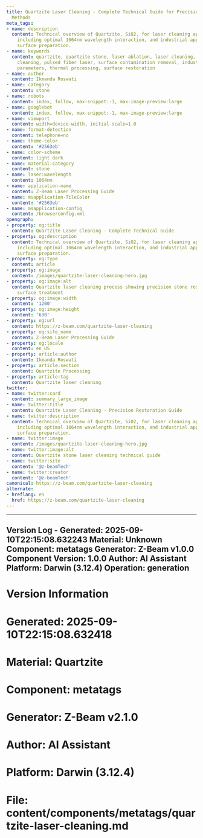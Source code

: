 ```yaml
---
title: Quartzite Laser Cleaning - Complete Technical Guide for Precision Stone Restoration
  Methods
meta_tags:
- name: description
  content: Technical overview of Quartzite, SiO2, for laser cleaning applications,
    including optimal 1064nm wavelength interaction, and industrial applications in
    surface preparation.
- name: keywords
  content: quartzite, quartzite stone, laser ablation, laser cleaning, non-contact
    cleaning, pulsed fiber laser, surface contamination removal, industrial laser
    parameters, thermal processing, surface restoration
- name: author
  content: Ikmanda Roswati
- name: category
  content: stone
- name: robots
  content: index, follow, max-snippet:-1, max-image-preview:large
- name: googlebot
  content: index, follow, max-snippet:-1, max-image-preview:large
- name: viewport
  content: width=device-width, initial-scale=1.0
- name: format-detection
  content: telephone=no
- name: theme-color
  content: '#2563eb'
- name: color-scheme
  content: light dark
- name: material:category
  content: stone
- name: laser:wavelength
  content: 1064nm
- name: application-name
  content: Z-Beam Laser Processing Guide
- name: msapplication-TileColor
  content: '#2563eb'
- name: msapplication-config
  content: /browserconfig.xml
opengraph:
- property: og:title
  content: Quartzite Laser Cleaning - Complete Technical Guide
- property: og:description
  content: Technical overview of Quartzite, SiO2, for laser cleaning applications,
    including optimal 1064nm wavelength interaction, and industrial applications in
    surface preparation.
- property: og:type
  content: article
- property: og:image
  content: /images/quartzite-laser-cleaning-hero.jpg
- property: og:image:alt
  content: Quartzite laser cleaning process showing precision stone restoration and
    surface treatment
- property: og:image:width
  content: '1200'
- property: og:image:height
  content: '630'
- property: og:url
  content: https://z-beam.com/quartzite-laser-cleaning
- property: og:site_name
  content: Z-Beam Laser Processing Guide
- property: og:locale
  content: en_US
- property: article:author
  content: Ikmanda Roswati
- property: article:section
  content: Quartzite Processing
- property: article:tag
  content: Quartzite laser cleaning
twitter:
- name: twitter:card
  content: summary_large_image
- name: twitter:title
  content: Quartzite Laser Cleaning - Precision Restoration Guide
- name: twitter:description
  content: Technical overview of Quartzite, SiO2, for laser cleaning applications,
    including optimal 1064nm wavelength interaction, and industrial applications in
    surface preparation.
- name: twitter:image
  content: /images/quartzite-laser-cleaning-hero.jpg
- name: twitter:image:alt
  content: Quartzite stone laser cleaning technical guide
- name: twitter:site
  content: '@z-beamTech'
- name: twitter:creator
  content: '@z-beamTech'
canonical: https://z-beam.com/quartzite-laser-cleaning
alternate:
- hreflang: en
  href: https://z-beam.com/quartzite-laser-cleaning
---
```


---
Version Log - Generated: 2025-09-10T22:15:08.632243
Material: Unknown
Component: metatags
Generator: Z-Beam v1.0.0
Component Version: 1.0.0
Author: AI Assistant
Platform: Darwin (3.12.4)
Operation: generation
---

# Version Information
# Generated: 2025-09-10T22:15:08.632418
# Material: Quartzite
# Component: metatags
# Generator: Z-Beam v2.1.0
# Author: AI Assistant
# Platform: Darwin (3.12.4)
# File: content/components/metatags/quartzite-laser-cleaning.md